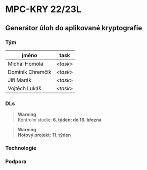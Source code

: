# MPC-KRY 22/23L
## Generátor úloh do aplikované kryptografie
### Tým
| jméno | task |
|-------|------|
| Michal Homola | <i>\<task\></i> |
| Dominik Chremčík | <i>\<task\></i> |
| Jiří Marák | <i>\<task\></i> |
| Vojtěch Lukáš | <i>\<task\></i> |

### DLs
> **Warning**<br>
Kontrolní studie: <b>6. týden: do 16. března<b>

> **Warning**<br>
> Hotový projekt: <b>11. týden<b>

### Technologie

### Podpora
